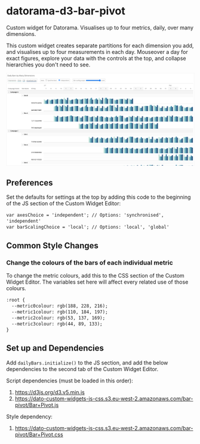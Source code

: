 # datorama-d3-bar-pivot
Custom widget for Datorama. Visualises up to four metrics, daily, over many dimensions.

This custom widget creates separate partitions for each dimension you add, and visualises up to four measurements in each day. Mouseover a day for exact figures, explore your data with the controls at the top, and collapse hierarchies you don't need to see.

![Preview image](image.png)

## Preferences
Set the defaults for settings at the top by adding this code to the beginning of the JS section of the Custom Widget Editor:
```
var axesChoice = 'independent'; // Options: 'synchronised', 'independent'
var barScalingChoice = 'local'; // Options: 'local', 'global'
```

## Common Style Changes
### Change the colours of the bars of each individual metric
To change the metric colours,  add this to the CSS section of the Custom Widget Editor. The variables set here will affect every related use of those colours.
```
:root {
  --metric0colour: rgb(188, 228, 216);
  --metric1colour: rgb(110, 184, 197);
  --metric2colour: rgb(53, 137, 169);
  --metric3colour: rgb(44, 89, 133);
}
```

## Set up and Dependencies
Add `dailyBars.initialize()` to the JS section, and add the below dependencies to the second tab of the Custom Widget Editor.

Script dependencies (must be loaded in this order):
1. https://d3js.org/d3.v5.min.js
2. https://dato-custom-widgets-js-css.s3.eu-west-2.amazonaws.com/bar-pivot/Bar+Pivot.js

Style dependency:
1. https://dato-custom-widgets-js-css.s3.eu-west-2.amazonaws.com/bar-pivot/Bar+Pivot.css
